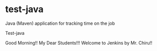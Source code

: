 # test-java
Java (Maven) application for tracking time on the job

Test-java

Good Morning!! My Dear Students!!! Welcome to Jenkins by Mr. Chiru!!
